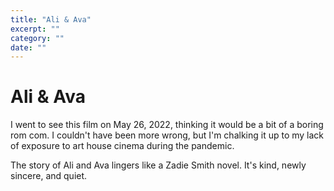 ```yaml
---
title: "Ali & Ava"
excerpt: ""
category: ""
date: ""
---
```

# Ali & Ava
I went to see this film on May 26, 2022, thinking it would be a bit of a boring rom com. I couldn't have been more wrong, but I'm chalking it up to my lack of exposure to art house cinema during the pandemic. 

The story of Ali and Ava lingers like a Zadie Smith novel. It's kind, newly sincere, and quiet.